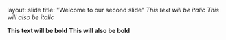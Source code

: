 layout: slide
title: "Welcome to our second slide"
*This text will be italic*
_This will also be italic_

**This text will be bold**
__This will also be bold__
